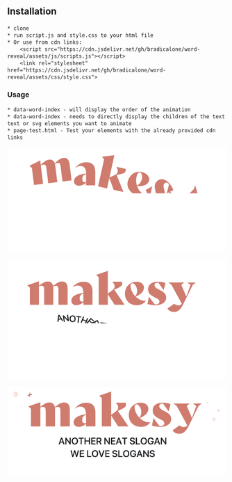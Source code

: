 

## Installation
    * clone
    * run script.js and style.css to your html file
    * Or use from cdn links:
        <script src="https://cdn.jsdelivr.net/gh/bradicalone/word-reveal/assets/js/scripts.js"></script>
        <link rel="stylesheet" href="https://cdn.jsdelivr.net/gh/bradicalone/word-reveal/assets/css/style.css">

### Usage
    * data-word-index - will display the order of the animation
    * data-word-index - needs to directly display the children of the text text or svg elements you want to animate
    * page-test.html - Test your elements with the already provided cdn links




![Alt text](./first-word.png)

![Alt text](./second-word.png)

![Alt text](./dodads.png)